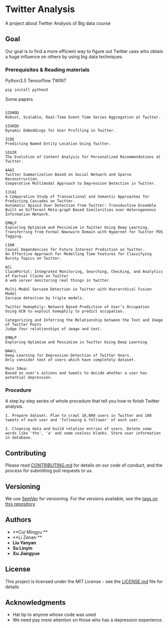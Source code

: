 # Twitter Analysis

A project about Twitter Analysis of Big data course

## Goal

Our goal is to find a more efficient way to figure out Twitter uses who obtain a huge influence on others by using big data techniques.

### Prerequisites & Reading materials

Python3.5 Tensorflow TWINT

```
pip install python3
```

Some papers

```

SIGMOD
Robust, Scalable, Real-Time Event Time Series Aggregation at Twitter.

SIGKDD
Dynamic Embeddings for User Profiling in Twitter. 

ICDE
Predicting Named Entity Location Using Twitter.

SIGIR
The Evolution of Content Analysis for Personalized Recommendations at Twitter.

AAAI
Twitter Summarization Based on Social Network and Sparse Reconstruction.
Cooperative Multimodal Approach to Depression Detection in Twitter.

IJCAI
A Comparative Study of Transactional and Semantic Approaches for Predicting Cascades on Twitter.
Automatic Opioid User Detection from Twitter: Transductive Ensemble Built on Different Meta-graph Based Similarities over Heterogeneous Information Network.

EMNLP
Exploring Optimism and Pessimism in Twitter Using Deep Learning. 
Transferring from Formal Newswire Domain with Hypernet for Twitter POS Tagging.

CIKM
Causal Dependencies for Future Interest Prediction on Twitter. 
An Effective Approach for Modelling Time Features for Classifying Bursty Topics on Twitter.

ACL
ClaimPortal: Integrated Monitoring, Searching, Checking, and Analytics of Factual Claims on Twitter
A web server monitoring real things in twitter.

Multi-Modal Sarcasm Detection in Twitter with Hierarchical Fusion Model
Sarcasm detection by triple models.

Twitter Homophily: Network Based Prediction of User’s Occupation
Using GCN to exploit homophily to predict occupation.

Categorizing and Inferring the Relationship between the Text and Image of Twitter Posts
Judge four relationships of image and text.

EMNLP
Exploring Optimism and Pessimism in Twitter Using Deep Learning

NAACL
Deep Learning for Depression Detection of Twitter Users.
Only consider text of users which have completely dataset.
```

```
Main Idea:
Based on user's actions and tweets to decide whether a user has potential depression.
```


### Procedure

A step by step series of whole procedure that tell you how to finish Twitter analysis.



```
1. Prepare dataset. Plan to crawl 10,000 users in Twitter and 100 tweets of each user and 'following & follower' of each user.

2. Cleaning data and build relation entries of users. Delete some words like 'the', 'a' and some useless blanks. Store user information in database.
```


## Contributing

Please read [CONTRIBUTING.md](https://gist.github.com/PurpleBooth/b24679402957c63ec426) for details on our code of conduct, and the process for submitting pull requests to us.

## Versioning

We use [SemVer](http://semver.org/) for versioning. For the versions available, see the [tags on this repository](https://github.com/your/project/tags). 

## Authors

* **Cui Mingyu ** 
* **Li Zenan **
* **Liu Yanyan**
* **Su Linyin**
* **Xu Jiangyue**

## License

This project is licensed under the MIT License - see the [LICENSE.md](LICENSE.md) file for details

## Acknowledgments

* Hat tip to anyone whose code was used
* We need pay more attention on those who has a depression experience.

